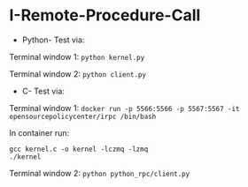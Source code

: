 # I-Remote-Procedure-Call

- Python- Test via:

Terminal window 1:
`python kernel.py`

Terminal window 2:
`python client.py`

- C- Test via:

Terminal window 1:
`docker run -p 5566:5566 -p 5567:5567 -it opensourcepolicycenter/irpc /bin/bash`

In container run:
```
gcc kernel.c -o kernel -lczmq -lzmq
./kernel
```

Terminal window 2:
`python python_rpc/client.py`
